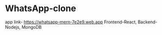 # WhatsApp-clone
app link- https://whatsapp-mern-7e2e9.web.app  Frontend-React,  Backend-Nodejs, MongoDB  
